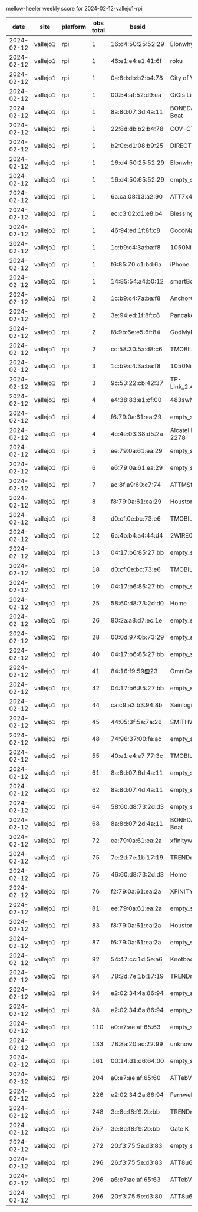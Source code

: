 mellow-heeler weekly score for 2024-02-12-vallejo1-rpi

|date|site|platform|obs total|bssid|ssid|lat|lng|
|--|--|--|--|--|--|--|--|
|2024-02-12|vallejo1|rpi|1|16:d4:50:25:52:29|Elonwhy|0|0|
|2024-02-12|vallejo1|rpi|1|46:e1:e4:e1:41:6f|roku|0|0|
|2024-02-12|vallejo1|rpi|1|0a:8d:db:b2:b4:78|City of Vallejo|0|0|
|2024-02-12|vallejo1|rpi|1|00:54:af:52:d9:ea|GiGis Lincoln|0|0|
|2024-02-12|vallejo1|rpi|1|8a:8d:07:3d:4a:11|BONEDADDYS Party Boat|0|0|
|2024-02-12|vallejo1|rpi|1|22:8d:db:b2:b4:78|COV-CTV|0|0|
|2024-02-12|vallejo1|rpi|1|b2:0c:d1:08:b9:25|DIRECT-25-HP Tango|0|0|
|2024-02-12|vallejo1|rpi|1|16:d4:50:25:52:29|Elonwhy|0|0|
|2024-02-12|vallejo1|rpi|1|16:d4:50:65:52:29|empty_ssid|0|0|
|2024-02-12|vallejo1|rpi|1|6c:ca:08:13:a2:90|ATT7x4U8S5|0|0|
|2024-02-12|vallejo1|rpi|1|ec:c3:02:d1:e8:b4|Blessings|0|0|
|2024-02-12|vallejo1|rpi|1|46:94:ed:1f:8f:c8|CocoMarina|0|0|
|2024-02-12|vallejo1|rpi|1|1c:b9:c4:3a:ba:f8|1050Nimitz|0|0|
|2024-02-12|vallejo1|rpi|1|f6:85:70:c1:bd:6a|iPhone|0|0|
|2024-02-12|vallejo1|rpi|1|14:85:54:a4:b0:12|smartBox-359E|0|0|
|2024-02-12|vallejo1|rpi|2|1c:b9:c4:7a:ba:f8|AnchorOffice|0|0|
|2024-02-12|vallejo1|rpi|2|3e:94:ed:1f:8f:c8|Pancakes|0|0|
|2024-02-12|vallejo1|rpi|2|f8:9b:6e:e5:6f:84|GodMyPeace|0|0|
|2024-02-12|vallejo1|rpi|2|cc:58:30:5a:d8:c6|TMOBILE-D8C1|0|0|
|2024-02-12|vallejo1|rpi|3|1c:b9:c4:3a:ba:f8|1050Nimitz|0|0|
|2024-02-12|vallejo1|rpi|3|9c:53:22:cb:42:37|TP-Link_2.4GHz_CB4237|0|0|
|2024-02-12|vallejo1|rpi|4|e4:38:83:e1:cf:00|483swNorth|0|0|
|2024-02-12|vallejo1|rpi|4|f6:79:0a:61:ea:29|empty_ssid|0|0|
|2024-02-12|vallejo1|rpi|4|4c:4e:03:38:d5:2a|Alcatel LINKZONE 2278|0|0|
|2024-02-12|vallejo1|rpi|5|ee:79:0a:61:ea:29|empty_ssid|0|0|
|2024-02-12|vallejo1|rpi|6|e6:79:0a:61:ea:29|empty_ssid|0|0|
|2024-02-12|vallejo1|rpi|7|ac:8f:a9:60:c7:74|ATTMSfRJ2U|0|0|
|2024-02-12|vallejo1|rpi|8|f8:79:0a:61:ea:29|Houston  Control|0|0|
|2024-02-12|vallejo1|rpi|8|d0:cf:0e:bc:73:e6|TMOBILE-73E1|0|0|
|2024-02-12|vallejo1|rpi|12|6c:4b:b4:a4:44:d4|2WIRE038|0|0|
|2024-02-12|vallejo1|rpi|13|04:17:b6:85:27:bb|empty_ssid|0|0|
|2024-02-12|vallejo1|rpi|18|d0:cf:0e:bc:73:e6|TMOBILE-73E1|0|0|
|2024-02-12|vallejo1|rpi|19|04:17:b6:85:27:bb|empty_ssid|0|0|
|2024-02-12|vallejo1|rpi|25|58:60:d8:73:2d:d0|Home|0|0|
|2024-02-12|vallejo1|rpi|26|80:2a:a8:d7:ec:1e|empty_ssid|0|0|
|2024-02-12|vallejo1|rpi|28|00:0d:97:0b:73:29|empty_ssid|0|0|
|2024-02-12|vallejo1|rpi|40|04:17:b6:85:27:bb|empty_ssid|0|0|
|2024-02-12|vallejo1|rpi|41|84:16:f9:59:ab:23|OmniCam|0|0|
|2024-02-12|vallejo1|rpi|42|04:17:b6:85:27:bb|empty_ssid|0|0|
|2024-02-12|vallejo1|rpi|44|ca:c9:a3:b3:94:8b|Sainlogic-B3948B|0|0|
|2024-02-12|vallejo1|rpi|45|44:05:3f:5a:7a:26|SMITHWESSON|0|0|
|2024-02-12|vallejo1|rpi|48|74:96:37:00:fe:ac|empty_ssid|0|0|
|2024-02-12|vallejo1|rpi|55|40:e1:e4:e7:77:3c|TMOBILE-7733|0|0|
|2024-02-12|vallejo1|rpi|61|8a:8d:07:6d:4a:11|empty_ssid|0|0|
|2024-02-12|vallejo1|rpi|62|8a:8d:07:4d:4a:11|empty_ssid|0|0|
|2024-02-12|vallejo1|rpi|64|58:60:d8:73:2d:d3|empty_ssid|0|0|
|2024-02-12|vallejo1|rpi|68|8a:8d:07:2d:4a:11|BONEDADDYS Party Boat|0|0|
|2024-02-12|vallejo1|rpi|72|ea:79:0a:61:ea:2a|xfinitywifi|0|0|
|2024-02-12|vallejo1|rpi|75|7e:2d:7e:1b:17:19|TRENDnet840_1719|0|0|
|2024-02-12|vallejo1|rpi|75|46:60:d8:73:2d:d3|Home|0|0|
|2024-02-12|vallejo1|rpi|76|f2:79:0a:61:ea:2a|XFINITY|0|0|
|2024-02-12|vallejo1|rpi|81|ee:79:0a:61:ea:2a|empty_ssid|0|0|
|2024-02-12|vallejo1|rpi|83|f8:79:0a:61:ea:2a|Houston  Control|0|0|
|2024-02-12|vallejo1|rpi|87|f6:79:0a:61:ea:2a|empty_ssid|0|0|
|2024-02-12|vallejo1|rpi|92|54:47:cc:1d:5e:a6|Knotbad|0|0|
|2024-02-12|vallejo1|rpi|94|78:2d:7e:1b:17:19|TRENDnet840_1719_8|0|0|
|2024-02-12|vallejo1|rpi|94|e2:02:34:4a:86:94|empty_ssid|0|0|
|2024-02-12|vallejo1|rpi|98|e2:02:34:6a:86:94|empty_ssid|0|0|
|2024-02-12|vallejo1|rpi|110|a0:e7:ae:af:65:63|empty_ssid|0|0|
|2024-02-12|vallejo1|rpi|133|78:8a:20:ac:22:99|unknown|0|0|
|2024-02-12|vallejo1|rpi|161|00:14:d1:d6:64:00|empty_ssid|0|0|
|2024-02-12|vallejo1|rpi|204|a0:e7:ae:af:65:60|ATTebV5XEa|0|0|
|2024-02-12|vallejo1|rpi|226|e2:02:34:2a:86:94|Fernweh|0|0|
|2024-02-12|vallejo1|rpi|248|3c:8c:f8:f9:2b:bb|TRENDnet740_QCDJ|0|0|
|2024-02-12|vallejo1|rpi|257|3e:8c:f8:f9:2b:bb|Gate K|0|0|
|2024-02-12|vallejo1|rpi|272|20:f3:75:5e:d3:83|empty_ssid|0|0|
|2024-02-12|vallejo1|rpi|296|26:f3:75:5e:d3:83|ATT8u6i2n8|0|0|
|2024-02-12|vallejo1|rpi|296|a6:e7:ae:af:65:63|ATTebV5XEa|0|0|
|2024-02-12|vallejo1|rpi|296|20:f3:75:5e:d3:80|ATT8u6i2n8|0|0|

